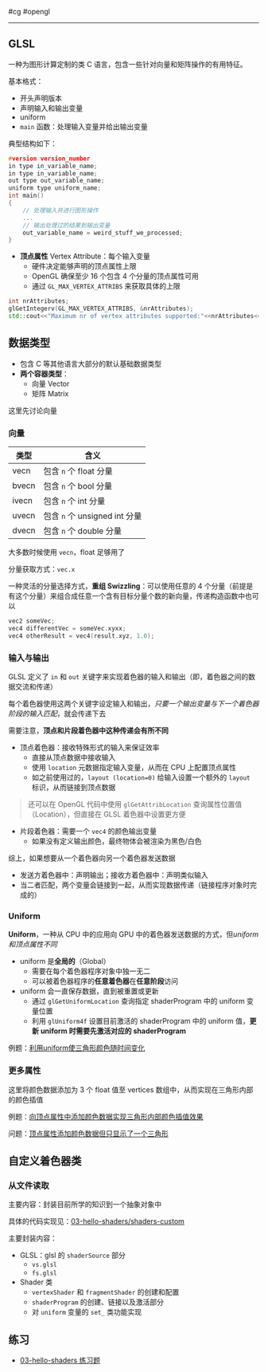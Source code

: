 #cg #opengl 

---
## GLSL

一种为图形计算定制的类 C 语言，包含一些针对向量和矩阵操作的有用特征。

基本格式：
- 开头声明版本
- 声明输入和输出变量
- uniform
- `main` 函数：处理输入变量并给出输出变量

典型结构如下：

```cpp
#version version_number
in type in_variable_name;
in type in_variable_name;
out type out_variable_name;
uniform type uniform_name;
int main()
{
    // 处理输入并进行图形操作
    ...
    // 输出处理过的结果到输出变量
    out_variable_name = weird_stuff_we_processed;
}
```

- **顶点属性** Vertex Attribute：每个输入变量
  - 硬件决定能够声明的顶点属性上限
  - OpenGL 确保至少 16 个包含 4 个分量的顶点属性可用
  - 通过 `GL_MAX_VERTEX_ATTRIBS` 来获取具体的上限

```cpp
int nrAttributes;
glGetIntegerv(GL_MAX_VERTEX_ATTRIBS, &nrAttributes);
std::cout<<"Maximum nr of vertex attributes supported:"<<nrAttributes<<std::endl;
```

## 数据类型

- 包含 C 等其他语言大部分的默认基础数据类型
- **两个容器类型**：
  - 向量 Vector
  - 矩阵 Matrix

这里先讨论向量

### 向量

| 类型  | 含义                      |
| ----- | ------------------------- |
| vecn  | 包含 `n` 个 float 分量        |
| bvecn | 包含 `n` 个 bool 分量         |
| ivecn | 包含 `n` 个 int 分量          |
| uvecn | 包含 `n` 个 unsigned int 分量 |
| dvecn | 包含 `n` 个 double 分量 |

大多数时候使用 `vecn`，float 足够用了

分量获取方式：`vec.x`

一种灵活的分量选择方式，**重组 Swizzling**：可以使用任意的 4 个分量（前提是有这个分量）来组合成任意一个含有目标分量个数的新向量，传递构造函数中也可以

```cpp
vec2 someVec;
vec4 differentVec = someVec.xyxx;
vec4 otherResult = vec4(result.xyz, 1.0);
```

### 输入与输出

GLSL 定义了 `in` 和 `out` 关键字来实现着色器的输入和输出（即，着色器之间的数据交流和传递）

每个着色器使用这两个关键字设定输入和输出，*只要一个输出变量与下一个着色器阶段的输入匹配*，就会传递下去

需要注意，**顶点和片段着色器中这种传递会有所不同**

- 顶点着色器：接收特殊形式的输入来保证效率
  - 直接从顶点数据中接收输入
  - 使用 `location` 元数据指定输入变量，从而在 CPU 上配置顶点属性
  - 如之前使用过的，`layout (location=0)` 给输入设置一个额外的 `layout` 标识，从而链接到顶点数据

> 还可以在 OpenGL 代码中使用 `glGetAttribLocation` 查询属性位置值（Location），但直接在 GLSL 着色器中设置更方便

- 片段着色器：需要一个 `vec4` 的颜色输出变量
  - 如果没有定义输出颜色，最终物体会被渲染为黑色/白色

综上，如果想要从一个着色器向另一个着色器发送数据
- 发送方着色器中：声明输出；接收方着色器中：声明类似输入
- 当二者匹配，两个变量会链接到一起，从而实现数据传递（链接程序对象时完成的）


### Uniform

**Uniform**，一种从 CPU 中的应用向 GPU 中的着色器发送数据的方式，但*uniform 和顶点属性不同*

- uniform 是**全局的**（Global）
  - 需要在每个着色器程序对象中独一无二
  - 可以被着色器程序的**任意着色器**在**任意阶段**访问
- uniform 会一直保存数据，直到被重置或更新
  - 通过 `glGetUniformLocation` 查询指定 shaderProgram 中的 uniform 变量位置
  - 利用 `glUniform4f` 设置目前激活的 shaderProgram 中的 uniform 值，**更新 uniform 时需要先激活对应的 shaderProgram**

例题：[利用uniform使三角形颜色随时间变化](../src/03-hello-shaders/examples/shaders-uniform/)


### 更多属性

这里将颜色数据添加为 3 个 float 值至 vertices 数组中，从而实现在三角形内部的颜色插值

例题：[向顶点属性中添加颜色数据实现三角形内部颜色插值效果](../src/03-hello-shaders/examples/shaders-vertexColor/)

问题：[顶点属性添加颜色数据但只显示了一个三角形](../../error/LearnOpenGL/添加顶点颜色属性.md)


## 自定义着色器类

### 从文件读取

主要内容：封装目前所学的知识到一个抽象对象中

具体的代码实现见：[03-hello-shaders/shaders-custom](./src/03-hello-shaders/examples/shaders-custom/)

主要封装内容：
- GLSL：glsl 的 `shaderSource` 部分
	- `vs.glsl`
	- `fs.glsl`
- Shader 类
	- `vertexShader` 和 `fragmentShader` 的创建和配置
	- `shaderProgram` 的创建、链接以及激活部分
	- 对 `uniform` 变量的 `set_` 类功能实现

## 练习

- [03-hello-shaders 练习题](../src/03-hello-shaders/03-hello-shaders%20练习题.md)